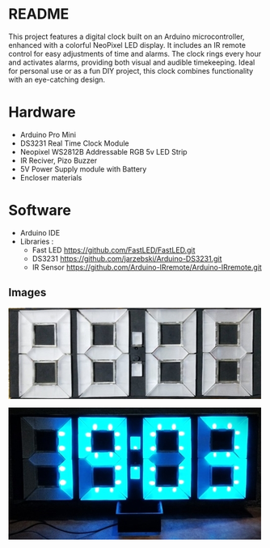 # README

This project features a digital clock built on an Arduino microcontroller, enhanced with a colorful NeoPixel LED display. It includes an IR remote control for easy adjustments of time and alarms. The clock rings every hour and activates alarms, providing both visual and audible timekeeping. Ideal for personal use or as a fun DIY project, this clock combines functionality with an eye-catching design.

# Hardware
* Arduino Pro Mini
* DS3231 Real Time Clock Module
* Neopixel WS2812B Addressable RGB 5v LED Strip
* IR Reciver, Pizo Buzzer
* 5V Power Supply module with Battery
* Encloser materials

# Software
* Arduino IDE
* Libraries : 
    * Fast LED    https://github.com/FastLED/FastLED.git
    * DS3231      https://github.com/jarzebski/Arduino-DS3231.git
    * IR Sensor   https://github.com/Arduino-IRremote/Arduino-IRremote.git

## Images

![Image link](https://github.com/kaushikbaidya09/Arduino_NeoPixel_Clock/blob/main/Pic/image1.jpg?raw=true)


![Image link](https://github.com/kaushikbaidya09/Arduino_NeoPixel_Clock/blob/main/Pic/image2.jpg?raw=true)
